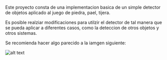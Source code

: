 Este proyecto consta de una implementacion basica de un simple detector de objetos aplicado al juego de piedra, pael, tijera. 

Es posible realziar modificaciones para utilzir el detector de tal manera que se pueda aplicar a diferentes casos, como la deteccion de otros objetos y otros sistemas.

Se recomienda hacer algo parecido a la iamgen siguiente:

![alt text](\scene\scene.jpg)